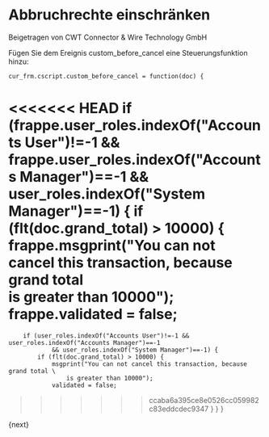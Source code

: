# Abbruchrechte einschränken
<span class="text-muted contributed-by">Beigetragen von CWT Connector & Wire Technology GmbH</span>

Fügen Sie dem Ereignis custom_before_cancel eine Steuerungsfunktion hinzu:

    cur_frm.cscript.custom_before_cancel = function(doc) {
<<<<<<< HEAD
        if (frappe.user_roles.indexOf("Accounts User")!=-1 && frappe.user_roles.indexOf("Accounts Manager")==-1
                && user_roles.indexOf("System Manager")==-1) {
            if (flt(doc.grand_total) > 10000) {
                frappe.msgprint("You can not cancel this transaction, because grand total \
                    is greater than 10000");
                frappe.validated = false;
=======
        if (user_roles.indexOf("Accounts User")!=-1 && user_roles.indexOf("Accounts Manager")==-1
                && user_roles.indexOf("System Manager")==-1) {
            if (flt(doc.grand_total) > 10000) {
                msgprint("You can not cancel this transaction, because grand total \
                    is greater than 10000");
                validated = false;
>>>>>>> ccaba6a395ce8e0526cc059982c83eddcdec9347
            }
        }
    }


{next}
